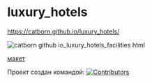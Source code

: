 # luxury_hotels

https://catborn.github.io/luxury_hotels/

![catborn github io_luxury_hotels_facilities html](https://github.com/user-attachments/assets/91cc680d-e4f6-498b-9ec8-96e15ae6253f)

[макет](https://www.figma.com/file/dzESlMQRSbsefBDJrKPpcR/Hotel-Website-)

Проект создан командой:
[![Contributors](https://contrib.rocks/image?repo=catborn/luxury_hotels)](https://github.com/akshitagupta15june/PetMe/graphs/contributors)
